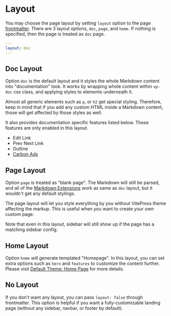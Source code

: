 # Layout

You may choose the page layout by setting `layout` option to the page [frontmatter](./frontmatter-config). There are 3 layout options, `doc`, `page`, and `home`. If nothing is specified, then the page is treated as `doc` page.

```yaml
---
layout: doc
---
```

## Doc Layout

Option `doc` is the default layout and it styles the whole Markdown content into "documentation" look. It works by wrapping whole content within `vp-doc` css class, and applying styles to elements underneath it.

Almost all generic elements such as `p`, or `h2` get special styling. Therefore, keep in mind that if you add any custom HTML inside a Markdown content, those will get affected by those styles as well.

It also provides documentation specific features listed below. These features are only enabled in this layout.

- Edit Link
- Prev Next Link
- Outline
- [Carbon Ads](./default-theme-carbon-ads)

## Page Layout

Option `page` is treated as "blank page". The Markdown will still be parsed, and all of the [Markdown Extensions](../guide/markdown) work as same as `doc` layout, but it wouldn't get any default stylings.

The page layout will let you style everything by you without VitePress theme affecting the markup. This is useful when you want to create your own custom page.

Note that even in this layout, sidebar will still show up if the page has a matching sidebar config.

## Home Layout

Option `home` will generate templated "Homepage". In this layout, you can set extra options such as `hero` and `features` to customize the content further. Please visit [Default Theme: Home Page](./default-theme-home-page) for more details.

## No Layout

If you don't want any layout, you can pass `layout: false` through frontmatter. This option is helpful if you want a fully-customizable landing page (without any sidebar, navbar, or footer by default).
